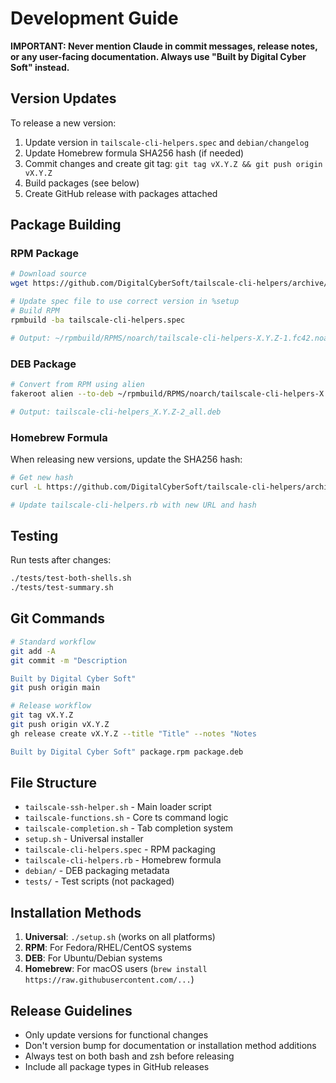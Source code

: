 # Development Guide

**IMPORTANT: Never mention Claude in commit messages, release notes, or any user-facing documentation. Always use "Built by Digital Cyber Soft" instead.**

## Version Updates

To release a new version:

1. Update version in `tailscale-cli-helpers.spec` and `debian/changelog`
2. Update Homebrew formula SHA256 hash (if needed)
3. Commit changes and create git tag: `git tag vX.Y.Z && git push origin vX.Y.Z`
4. Build packages (see below)
5. Create GitHub release with packages attached

## Package Building

### RPM Package
```bash
# Download source
wget https://github.com/DigitalCyberSoft/tailscale-cli-helpers/archive/refs/tags/vX.Y.Z.tar.gz -O ~/rpmbuild/SOURCES/vX.Y.Z.tar.gz

# Update spec file to use correct version in %setup
# Build RPM
rpmbuild -ba tailscale-cli-helpers.spec

# Output: ~/rpmbuild/RPMS/noarch/tailscale-cli-helpers-X.Y.Z-1.fc42.noarch.rpm
```

### DEB Package
```bash
# Convert from RPM using alien
fakeroot alien --to-deb ~/rpmbuild/RPMS/noarch/tailscale-cli-helpers-X.Y.Z-1.fc42.noarch.rpm

# Output: tailscale-cli-helpers_X.Y.Z-2_all.deb
```

### Homebrew Formula
When releasing new versions, update the SHA256 hash:
```bash
# Get new hash
curl -L https://github.com/DigitalCyberSoft/tailscale-cli-helpers/archive/refs/tags/vX.Y.Z.tar.gz | sha256sum

# Update tailscale-cli-helpers.rb with new URL and hash
```

## Testing

Run tests after changes:
```bash
./tests/test-both-shells.sh
./tests/test-summary.sh
```

## Git Commands

```bash
# Standard workflow
git add -A
git commit -m "Description

Built by Digital Cyber Soft"
git push origin main

# Release workflow  
git tag vX.Y.Z
git push origin vX.Y.Z
gh release create vX.Y.Z --title "Title" --notes "Notes

Built by Digital Cyber Soft" package.rpm package.deb
```

## File Structure

- `tailscale-ssh-helper.sh` - Main loader script
- `tailscale-functions.sh` - Core ts command logic
- `tailscale-completion.sh` - Tab completion system
- `setup.sh` - Universal installer
- `tailscale-cli-helpers.spec` - RPM packaging
- `tailscale-cli-helpers.rb` - Homebrew formula
- `debian/` - DEB packaging metadata
- `tests/` - Test scripts (not packaged)

## Installation Methods

1. **Universal**: `./setup.sh` (works on all platforms)
2. **RPM**: For Fedora/RHEL/CentOS systems
3. **DEB**: For Ubuntu/Debian systems  
4. **Homebrew**: For macOS users (`brew install https://raw.githubusercontent.com/...`)

## Release Guidelines

- Only update versions for functional changes
- Don't version bump for documentation or installation method additions
- Always test on both bash and zsh before releasing
- Include all package types in GitHub releases